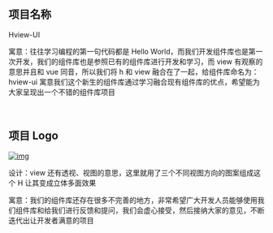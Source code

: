 ## 项目名称

Hview-UI

寓意：往往学习编程的第一句代码都是 Hello World，而我们开发组件库也是第一次开发，我们的组件库也是参照已有的组件库进行开发和学习，而 view 有观察的意思并且和 vue 同音，所以我们将 h 和 view 融合在了一起，给组件库命名为：hview-ui 寓意我们这个新生的组件库通过学习融合现有组件库的优点，希望能为大家呈现出一个不错的组件库项目

<br/>

## 项目 Logo

[![img](https://camo.githubusercontent.com/33905ebd43fab53ba7ddf546e5a34e5618d61beca3bed4c440c9bf01c9712339/68747470733a2f2f6f73732e7a686973686979752e6f6e6c696e652f6d61726b646f776e5f696d616765732f3230323330313139313930383839362e706e67)](https://camo.githubusercontent.com/33905ebd43fab53ba7ddf546e5a34e5618d61beca3bed4c440c9bf01c9712339/68747470733a2f2f6f73732e7a686973686979752e6f6e6c696e652f6d61726b646f776e5f696d616765732f3230323330313139313930383839362e706e67)

设计：view 还有透视、视图的意思，这里就用了三个不同视图方向的图案组成这个 H 让其变成立体多面效果

寓意：我们的组件库还存在很多不完善的地方，非常希望广大开发人员能够使用我们组件库和给我们进行反馈和提问，我们会虚心接受，然后接纳大家的意见，不断迭代出让开发者满意的项目
